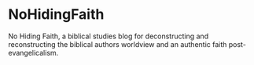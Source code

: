 # NoHidingFaith
No Hiding Faith, a biblical studies blog for deconstructing and reconstructing the biblical authors worldview and an authentic faith post-evangelicalism.
